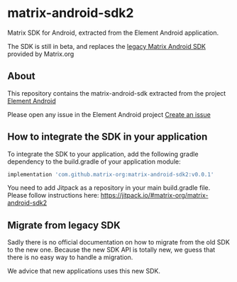 # matrix-android-sdk2

Matrix SDK for Android, extracted from the Element Android application.

The SDK is still in beta, and replaces the [legacy Matrix Android SDK](https://github.com/matrix-org/matrix-android-sdk) provided by Matrix.org

## About

This repository contains the matrix-android-sdk extracted from the project [Element Android](https://github.com/vector-im/element-android)

Please open any issue in the Element Android project [Create an issue](https://github.com/vector-im/element-android/issues/new/choose)

## How to integrate the SDK in your application

To integrate the SDK to your application, add the following gradle dependency to the build.gradle of your application module:

```gradle
implementation 'com.github.matrix-org:matrix-android-sdk2:v0.0.1'
```

You need to add Jitpack as a repository in your main build.gradle file. Please follow instructions here: https://jitpack.io/#matrix-org/matrix-android-sdk2

## Migrate from legacy SDK

Sadly there is no official documentation on how to migrate from the old SDK to the new one. Because the new SDK API is totally new, we guess that there is no easy way to handle a migration.

We advice that new applications uses this new SDK.
